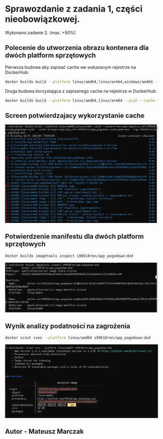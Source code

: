 # Sprawozdanie z zadania 1, części nieobowiązkowej. 
Wykonano zadanie 2. (max. +50%)

## Polecenie do utworzenia obrazu kontenera dla dwóch platform sprzętowych
Pierwsza budowa aby zapisać cache we wskazanym rejestrze na DockerHub:
```bash
docker buildx build --platform linux/amd64,linux/arm64,windows/amd64 --push --cache-to=type=registry,ref=s99618ren/app_pogodowa:cache,mode=max --tag s99618ren/app_pogodowa:dod .
```
Druga budowa korzystająca z zapisanego cache na rejestrze w DockerHub:
```bash
docker buildx build --platform linux/amd64,linux/arm64 --push --cache-from=type=registry,ref=s99618ren/app_pogodowa:cache --cache-to=type=registry,ref=s99618ren/app_pogodowa:cache,mode=max --tag s99618ren/app_pogodowa:dod .
```
## Screen potwierdzajacy wykorzystanie cache
![Wynik1](z1dod2_99618.PNG)

## Potwierdzenie manifestu dla dwóch platform sprzętowych 
```bash
docker buildx imagetools inspect s99618ren/app_pogodowa:dod
```
![Wynik1](z1dod1_99618.PNG)

## Wynik analizy podatności na zagrożenia
```bash
docker scout cves --platform linux/amd64 s99618ren/app_pogodowa:dod
```
![Wynik3](z1dod3_99618.PNG)

## Autor - Mateusz Marczak
